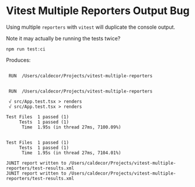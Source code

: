 # Vitest Multiple Reporters Output Bug

Using multiple `reporters` with `vitest` will duplicate the console output.

Note it may actually be running the tests twice?

```
npm run test:ci
```

Produces:

```

 RUN  /Users/caldecor/Projects/vitest-multiple-reporters


 RUN  /Users/caldecor/Projects/vitest-multiple-reporters

 √ src/App.test.tsx > renders
 √ src/App.test.tsx > renders

Test Files  1 passed (1)
     Tests  1 passed (1)
      Time  1.95s (in thread 27ms, 7100.09%)


Test Files  1 passed (1)
     Tests  1 passed (1)
      Time  1.95s (in thread 27ms, 7104.01%)

JUNIT report written to /Users/caldecor/Projects/vitest-multiple-reporters/test-results.xml
JUNIT report written to /Users/caldecor/Projects/vitest-multiple-reporters/test-results.xml
```
